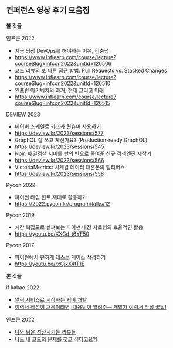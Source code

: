 ## 컨퍼런스 영상 후기 모음집

**볼 것들**

인프콘 2022
- 지금 당장 DevOps를 해야하는 이유, 김충섭
- https://www.inflearn.com/course/lecture?courseSlug=infcon2022&unitId=126506
- 코드 리뷰의 또 다른 접근 방법: Pull Requests vs. Stacked Changes
- https://www.inflearn.com/course/lecture?courseSlug=infcon2022&unitId=126510
- 인프런 아키텍처의 과거, 현재 그리고 미래
- https://www.inflearn.com/course/lecture?courseSlug=infcon2022&unitId=126515

DEVIEW 2023
- 네이버 스케일로 카프카 컨슈머 사용하기
- https://deview.kr/2023/sessions/577
- GraphQL 잘 쓰고 계신가요? (Production-ready GraphQL)
- https://deview.kr/2023/sessions/545
- Noir: 메일검색 서버를 반의 반으로 줄여준 신규 검색엔진 제작기
- https://deview.kr/2023/sessions/566
- VictoriaMetrics: 시계열 데이터 대혼돈의 멀티버스
- https://deview.kr/2023/sessions/558

Pycon 2022
- 파이썬 타입 힌트 제대로 활용하기
- https://2022.pycon.kr/program/talks/12

Pycon 2019
- 시간 복잡도로 살펴보는 파이썬 내장 자료형의 효율적인 활용
- https://youtu.be/XXGd_t6YF50

Pycon 2017
- 파이썬에서 편하게 테스트 케이스 작성하기
- https://youtu.be/rxCjxX4tT1E

**본 것들**

if kakao 2022
- [알림 서비스로 시작하는 서버 개발](https://github.com/mimseong/Study/blob/main/Conference/%EC%95%8C%EB%A6%BC%EC%84%9C%EB%B9%84%EC%8A%A4%EB%A1%9C%EC%8B%9C%EC%9E%91%ED%95%98%EB%8A%94%EC%84%9C%EB%B2%84%EA%B0%9C%EB%B0%9C.md)
- [이력서 작성이 처음이라면, 채용팀이 알려주는 개발자 이력서 작성 꿀팁!](https://github.com/mimseong/Study/blob/main/Conference/%EC%9D%B4%EB%A0%A5%EC%84%9C%EC%9E%91%EC%84%B1%EC%9D%B4%EC%B2%98%EC%9D%8C%EC%9D%B4%EB%9D%BC%EB%A9%B4%2C%EC%B1%84%EC%9A%A9%ED%8C%80%EC%9D%B4%EC%95%8C%EB%A0%A4%EC%A3%BC%EB%8A%94%EA%B0%9C%EB%B0%9C%EC%9E%90%EC%9D%B4%EB%A0%A5%EC%84%9C%EC%9E%91%EC%84%B1%EA%BF%80%ED%8C%81.md)

인프콘 2022
- [나와 팀을 성장시키는 리뷰들](https://github.com/mimseong/Study/blob/main/Conference/%EB%82%98%EC%99%80%ED%8C%80%EC%9D%84%EC%84%B1%EC%9E%A5%EC%8B%9C%ED%82%A4%EB%8A%94%EB%A6%AC%EB%B7%B0%EB%93%A4.md)
- [나도 내 코드의 문제를 찾고 싶다고요?!](https://github.com/mimseong/Study/blob/main/Conference/%EB%82%98%EB%8F%84%EB%82%B4%EC%BD%94%EB%93%9C%EC%9D%98%EB%AC%B8%EC%A0%9C%EB%A5%BC%EC%B0%BE%EA%B3%A0%EC%8B%B6%EB%8B%A4%EA%B3%A0%EC%9A%94.md)


